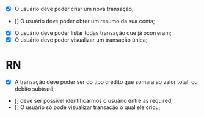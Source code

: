 - [x] O usuário deve poder criar um nova transação;
- [] O usuário deve poder obter um resumo da sua conta;
- [x] O usuário deve poder listar todas transação que já ocorreram;
- [x] O usuário deve poder visualizar um transação única;

# RN

- [x] A transação deve poder ser do tipo crédito que somara ao valor total, ou débito subtrará;
- [] deve ser possível identificarmos o usuário entre as required;
- [] O usuário só pode visualizar transação o qual ele criou;
